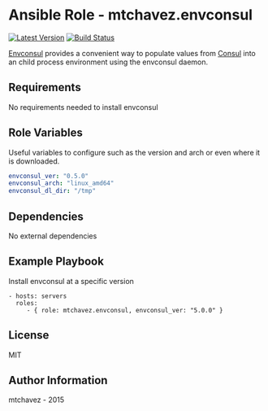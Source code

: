 Ansible Role - mtchavez.envconsul
=========
[![Latest Version](http://img.shields.io/github/release/mtchavez/ansible-envconsul.svg?style=flat-square)](https://github.com/mtchavez/ansible-envconsul/releases)
[![Build Status](https://travis-ci.org/mtchavez/ansible-envconsul.svg?branch=master)](https://travis-ci.org/mtchavez/ansible-envconsul)

[Envconsul](https://github.com/hashicorp/envconsul) provides a convenient way to populate values from [Consul](https://github.com/hashicorp/consul) into an child process environment using the envconsul daemon.

Requirements
------------

No requirements needed to install envconsul

Role Variables
--------------

Useful variables to configure such as the version and arch or even where it is downloaded.

```yaml
envconsul_ver: "0.5.0"
envconsul_arch: "linux_amd64"
envconsul_dl_dir: "/tmp"
```

Dependencies
------------

No external dependencies

Example Playbook
----------------

Install envconsul at a specific version

    - hosts: servers
      roles:
         - { role: mtchavez.envconsul, envconsul_ver: "5.0.0" }

License
-------

MIT

Author Information
------------------

mtchavez - 2015
